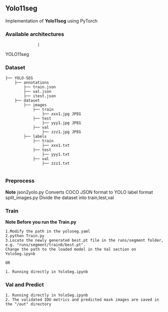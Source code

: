 ## Yolo11seg

Implementation of **Yolo11seg** using PyTorch

### Available architectures 
                  |
YOLO11seg     
### Dataset
```
├── YOLO-SEG 
    ├── annotations
        ├── train.json
        ├── val.json
        ├── itest.json
    ├── dataset
        ├── images
            ├── train
                ├── xxx1.jpg JPEG
            ├── test
                ├── yyy1.jpg JPEG
            ├── val
                ├── zzz1.jpg JPEG
        ├── labels
            ├── train
                ├── xxx1.txt
            ├── test
                ├── yyy1.txt
            ├── val
                ├── zzz1.txt     
    
```
### Preprocess
**Note** 
json2yolo.py Converts COCO JSON format to YOLO label format
split_images.py  Divide the dataset into train,test,val
### Train
**Note Before you run the Train.py** 
```
1.Modify the path in the yoloseg.yaml
2.python Train.py
3.Locate the newly generated best.pt file in the runs/segment folder, e.g. "runs/segment/train8/best.pt".
Change the path to the loaded model in the Val section on YoloSeg.ipynb

OR

1. Running directly in YoloSeg.ipynb
```
### Val and Predict
```
1. Running directly in YoloSeg.ipynb
2. The validated IOU metrics and predicted mask images are saved in the "/out" directory
```